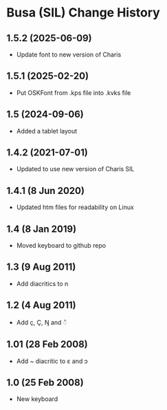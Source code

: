 Busa (SIL) Change History
=======================

1.5.2 (2025-06-09)
------------------
* Update font to new version of Charis

1.5.1 (2025-02-20)
------------------
* Put OSKFont from .kps file into .kvks file

1.5 (2024-09-06)
----------------
* Added a tablet layout

1.4.2 (2021-07-01)
----------------
* Updated to use new version of Charis SIL

1.4.1 (8 Jun 2020)
-------------------
* Updated htm files for readability on Linux

1.4 (8 Jan 2019)
-----------------
* Moved keyboard to github repo

1.3 (9 Aug 2011)
-----------------
* Add diacritics to n

1.2 (4 Aug 2011)
-----------------
* Add ç, Ç, Ŋ and ◌̂

1.01 (28 Feb 2008)
-----------------
* Add ~ diacritic to ɛ and ɔ

1.0 (25 Feb 2008)
-----------------
* New keyboard
